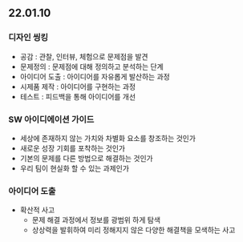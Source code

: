 ## 22.01.10

### 디자인 씽킹
- 공감 : 관찰, 인터뷰, 체험으로 문제점을 발견
- 문제정의 : 문제점에 대해 정의하고 분석하는 단계
- 아이디어 도출 : 아이디어를 자유롭게 발산하는 과정
- 시제품 제작 : 아이디어를 구현하는 과정
- 테스트 : 피드백을 통해 아이디어를 개선
### SW 아이디에이션 가이드
- 세상에 존재하지 않는 가치와 차별화 요소를 창조하는 것인가
- 새로운 성장 기회를 포착하는 것인가
- 기본의 문제를 다른 방법으로 해결하는 것인가
- 우리 팀이 현실화 할 수 있는 과제인가

### 아이디어 도출
- 확산적 사고
  + 문제 해결 과정에서 정보를 광범위 하게 탐색
  + 상상력을 발휘하여 미리 정해지지 않은 다양한 해결책을 모색하는 사고
